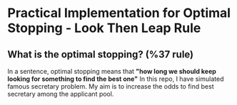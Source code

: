 # Practical Implementation for Optimal Stopping - Look Then Leap Rule

## What is the optimal stopping? (%37 rule)

In a sentence, optimal stopping means that **"how long we should keep looking for something to find the best one"**
In this repo, I have simulated famous secretary problem. My aim is to increase the odds to find best secretary among the applicant pool.